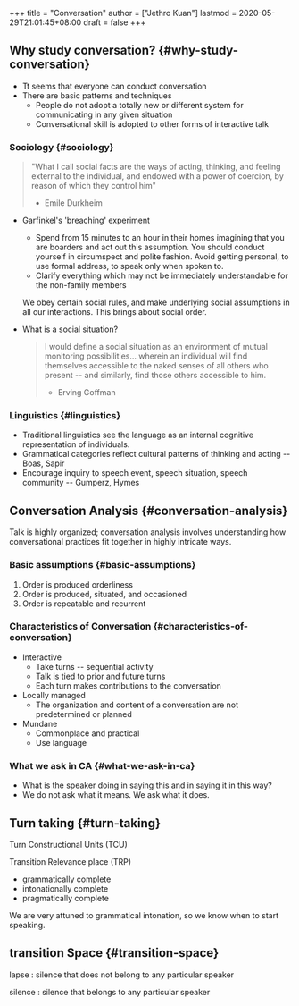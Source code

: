 +++
title = "Conversation"
author = ["Jethro Kuan"]
lastmod = 2020-05-29T21:01:45+08:00
draft = false
+++

## Why study conversation? {#why-study-conversation}

- Tt seems that everyone can conduct conversation
- There are basic patterns and techniques
  - People do not adopt a totally new or different system for
    communicating in any given situation
  - Conversational skill is adopted to other forms of interactive talk

### Sociology {#sociology}

> "What I call social facts are the ways of acting, thinking, and
> feeling external to the individual, and endowed with a power of
> coercion, by reason of which they control him"
>
> - Emile Durkheim

<!--list-separator-->

- Garfinkel's 'breaching' experiment

  - Spend from 15 minutes to an hour in their homes imagining that you
    are boarders and act out this assumption. You should conduct
    yourself in circumspect and polite fashion. Avoid getting personal,
    to use formal address, to speak only when spoken to.
  - Clarify everything which may not be immediately understandable for
    the non-family members

  We obey certain social rules, and make underlying social assumptions
  in all our interactions. This brings about social order.

<!--list-separator-->

- What is a social situation?

  > I would define a social situation as an environment of mutual
  > monitoring possibilities... wherein an individual will find themselves
  > accessible to the naked senses of all others who present -- and
  > similarly, find those others accessible to him.
  >
  > - Erving Goffman

### Linguistics {#linguistics}

- Traditional linguistics see the language as an internal cognitive
  representation of individuals.
- Grammatical categories reflect cultural patterns of thinking and
  acting -- Boas, Sapir
- Encourage inquiry to speech event, speech situation, speech
  community -- Gumperz, Hymes

## Conversation Analysis {#conversation-analysis}

Talk is highly organized; conversation analysis involves understanding
how conversational practices fit together in highly intricate ways.

### Basic assumptions {#basic-assumptions}

1.  Order is produced orderliness
2.  Order is produced, situated, and occasioned
3.  Order is repeatable and recurrent

### Characteristics of Conversation {#characteristics-of-conversation}

- Interactive
  - Take turns -- sequential activity
  - Talk is tied to prior and future turns
  - Each turn makes contributions to the conversation
- Locally managed
  - The organization and content of a conversation are not
    predetermined or planned
- Mundane
  - Commonplace and practical
  - Use language

### What we ask in CA {#what-we-ask-in-ca}

- What is the speaker doing in saying this and in saying it in this
  way?
- We do not ask what it means. We ask what it does.

## Turn taking {#turn-taking}

Turn Constructional Units (TCU)

Transition Relevance place (TRP)

- grammatically complete
- intonationally complete
- pragmatically complete

We are very attuned to grammatical intonation, so we know when to
start speaking.

## transition Space {#transition-space}

lapse
: silence that does not belong to any particular speaker

silence
: silence that belongs to any particular speaker
